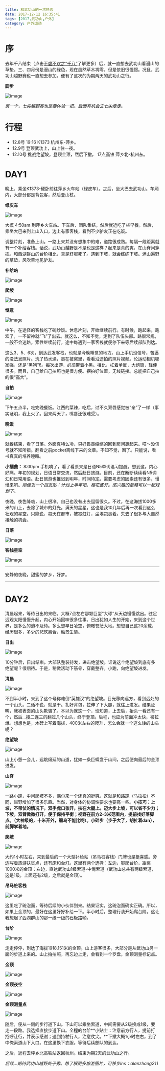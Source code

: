 ```yaml
---
title: 和武功山的一次热恋
date: 2017-12-12 16:35:41
tags: [2017,武功山,户外]
category: 户外运动
---
```


# 序
去年千八结束（点击[不虐不欢之“千八”](http://alanzhang.me/2016/04/04/%E4%B8%8D%E8%99%90%E4%B8%8D%E6%AC%A2%E4%B9%8B%E2%80%9C%E5%8D%83%E5%85%AB%E2%80%9D/)了解更多）后，就一直想去武功山看漫山的草垫。三、四月份是漫山的绿色，现在虽然草木凋零。但是依旧很憧憬。况且，武功山越野赛也一直想去参加。便有了这次的为期两天的武功山之行。

**脚步**

![image](http://of7369y0i.bkt.clouddn.com//2017/12/%E6%AD%A6%E5%8A%9F%E5%B1%B1%EF%BC%8F%E8%84%9A%E6%AD%A5.png)

*另一个，七尖越野赛也是要体验一把。后面有机会去七尖走走。*

<!--more-->

# 行程
+ 12.8号 19:16 K1373 杭州东-萍乡。
+ 12.9号 登顶武功上，山上住一夜。
+ 12.10号 挑战绝望坡，登顶金顶，然后下撤。 17点高铁 萍乡北-杭州东。

# DAY1
晚上，乘坐K1373-硬卧前往萍乡火车站（绿皮车）。之后，坐大巴去武功山。车厢内，大部分都是背包客，然后登山杖。

**绿皮车**

![image](http://of7369y0i.bkt.clouddn.com//2017/12/%E6%AD%A6%E5%8A%9F%E5%B1%B1%EF%BC%8F%E7%81%AB%E8%BD%A6.png)

大概 4:50am 到萍乡火车站。下车后，团队集结，然后就近吃了些早餐。然后，乘坐大巴来到上山入口，边上有家客栈，看到不少驴友正在吃饭。

调整片刻，准备上山。一路上来并没有想象中的难，道路很成熟。每隔一段距离就有一个补给客栈。话说，武功山越野是不是也是这样？起来是真的爽，在山脊间穿插。和西湖群山的台阶相比，真是舒服死了。遇到下坡，就会练练下坡。满山遍野的草垫，风吹草地见驴友。

**补给站**

![image](http://of7369y0i.bkt.clouddn.com//2017/12/%E6%AD%A6%E5%8A%9F%E5%B1%B1%EF%BC%8F%E4%B8%8A%E5%B1%B1.png)

**爬坡**

![image](http://of7369y0i.bkt.clouddn.com//2017/12/%E6%AD%A6%E5%8A%9F%E5%B1%B1%EF%BC%8F%E7%88%AC%E5%9D%A11.png)

**惬意**

![image](http://of7369y0i.bkt.clouddn.com//2017/12/%E6%AD%A6%E5%8A%9F%E5%B1%B1%EF%BC%8F%E5%B0%8F%E5%A7%90%E5%A7%90.png)

中午，在途径的客栈吃了碗炒饭。休息片刻，开始继续前行。有时候，跑起来，跑欢了，一不留神就“飞”了出去。就这么，不知不觉，走到了队伍头部。路很常规，一般不会迷路。索性继续前行，途中每遇到一家客栈就便停下来等后续部队到达。


这么3、5、6次，到达武发客栈，也就是今晚睡觉的地方。山上手机没信号，苦逼的没法发照片。洗了热水澡，裹在被窝里，看看沿途拍的照片视频。论运动相机哪家强，还是“黑狗”6。每次出游，必须带着小黑。相比，扛着单反，大炮筒，轻便很多。而且，自己给自己拍照也是很方便。摆拍好位置，无线链接。总能把自己拍的很“高大”。

**自拍**

![image](http://of7369y0i.bkt.clouddn.com//2017/12/%E6%AD%A6%E5%8A%9F%E5%B1%B1%EF%BC%8F%E4%B8%AA%E4%BA%BA.png)


下午五点半，吃完晚餐饭。江西的菜辣，吃后，过不久双唇感觉被“亲”了一样（事实证明，我上火了。回来两天了，嘴唇还很难受）。

**晚饭**

![image](http://of7369y0i.bkt.clouddn.com//2017/12/%E6%AD%A6%E5%8A%9F%E5%B1%B1%EF%BC%8F%E6%99%9A%E9%A5%AD.png)

就餐结束，看了日落。外面真特么冷，只好畏畏缩缩的回到房间裹起来。哎～没信号就不知所措。翻看之前pocket离线下来的文章。不知不觉，困了。只能说，看书真真的培养睡眠。

**小插曲：**
8:00pm 手机响了，看了看原来是日语N5单词温习提醒。想到这，内心好痛。年初的规划，日语日常交流，然后赴日旅游。目前，还在断断续续看N5词汇和日常用语。赴日旅游也推迟到明年，时间待定。需要考虑的因素还有很多，慢慢来吧。*顺便发一个招友贴：计划上半年吧，樱花盛开。感兴趣的童鞋可以一起规划下。*

夜晚，夜色降临，山上很冷。自己也没有出去逗留很久。不过，在这海拔1000多米的山上，去除了城市的灯光。满天的星星，这也是我10几年后再一次看到这么壮观的星空。只能说，每天在都市，被霓虹灯，尘埃包裹着。失去了很多与大自然接触的机会。

**日落**

![image](http://of7369y0i.bkt.clouddn.com//2017/12/%E6%AD%A6%E5%8A%9F%E5%B1%B1%EF%BC%8F%E6%97%A5%E8%90%BD.png)

**客栈星空**

![image](http://of7369y0i.bkt.clouddn.com//2017/12/%E6%AD%A6%E5%8A%9F%E5%B1%B1%EF%BC%8F%E5%AE%A2%E6%A0%88%E6%98%9F%E7%A9%BA.png)

---
安静的夜晚，甜蜜的梦乡，好梦。

---

# DAY2
清晨起来，等待日出的来临。大概7点左右那颗巨型“大球”从天边慢慢跳出。驻足远观太阳慢慢升起，内心开始回味很多往事。日出犹如人生的开始，来到这个世界，是多么的迫不及待。多么想早日凌空，俯瞰苍茫大地。想想自己这20余载，经历很多，多少的悲欢离合，触景生情。

**日出**

![image](http://of7369y0i.bkt.clouddn.com//2017/12/%E6%AD%A6%E5%8A%9F%E5%B1%B1%EF%BC%8F%E6%97%A5%E5%87%BA.png)

10分钟后，日出结束。大部队整装待发，进击绝望坡。话说这个绝望坡到底有多绝望呢？很期待。于是，稍微活动下筋骨，穿戴整齐。小跑，向绝望坡进发。

**清晨**

![image](http://of7369y0i.bkt.clouddn.com//2017/12/%E6%AD%A6%E5%8A%9F%E5%B1%B1%EF%BC%8F%E6%B8%85%E6%99%A8.png)

不到半小时，来到了这个号称难倒“英雄汉”的绝望坡。目光移向远方，看到远处的一个山头。二话不说，就是干。扎好背包，拉伸了下大腿，就往上进发。结果证明，我被表面的山头欺骗了。本以为就这一个，谁知道，上去后，抬头一看还有一个，然后...接二连三的翻过几个山头，终于登顶。后程，也应为前面冲太快，被拉爆。想想也是，木碑上写着海拔，400米左右的爬升，怎么会就一个这么矮的山头呢？

**绝望坡**

![image](http://of7369y0i.bkt.clouddn.com//2017/12/%E6%AD%A6%E5%8A%9F%E5%B1%B1%EF%BC%8F%E7%BB%9D%E6%9C%9B%E5%9D%A1.png)

山上小憩一会儿，远眺绵延的山道，犹如一条巨蟒盘于山间，之后便向最后的金顶进发。

**山脊**

![image](http://of7369y0i.bkt.clouddn.com//2017/12/%E6%AD%A6%E5%8A%9F%E5%B1%B1%EF%BC%8F%E5%B1%B1%E8%84%8A.png)

一路小跑，中间爬坡不多，偶尔来一个还真的挺爽。这就是和路跑（马拉松）不同，越野增加了很多乐趣。当然，对身体的协调性要求也要高一些。**小技巧：上坡，不带仗的情况下，双手虎口张开，扶在大腿上。迈大步上坡，可以省不少力；下坡，双臂微微打开，便于保持平衡；视野在前方2-3米范围内，提前找好落脚点。（大神级的，十米开外，弱鸟不能比哟）。小碎步（步子大了，胡扯着dan），前脚掌着地。**

**爬坡**

![image](http://of7369y0i.bkt.clouddn.com//2017/12/%E6%AD%A6%E5%8A%9F%E5%B1%B1%EF%BC%8F%E7%88%AC%E5%9D%A12.png)

大约1小时左右，来到最后的一个大型补给站（吊马桩客栈）门牌也是挺喜感。旁边写着旅游扶贫点，还有床和台灯。这里有两个选择：左边，攀爬台阶，距离1000米的金顶；右边，直达武功山1级索道-中俺索道（武功山总共有两级索道，这是1级，上面还有2级，之后就是金顶）。

**吊马桩客栈**

![image](http://of7369y0i.bkt.clouddn.com//2017/12/%E6%AD%A6%E5%8A%9F%E5%B1%B1%EF%BC%8F%E5%90%8A%E9%A9%AC%E6%A1%A9.png)

这里吃了碗泡面，等待后续的小伙伴到来。结果证实，这碗泡面确实正确。所以，如果上金顶的，最好在这里好好补给一下。半小时后，整理行装开始爬台阶。这让我想起了西湖群山的那一级一级的石板路哟。

**台阶**

![image](http://of7369y0i.bkt.clouddn.com//2017/12/%E6%AD%A6%E5%8A%9F%E5%B1%B1%EF%BC%8F%E9%87%91%E9%A1%B6%E5%8F%B0%E9%98%B6.png)

走走停停，到达了海拔1918.151米的金顶。山上游客很多，大部分是从武功山另一面的步道上来的。山上拍拍照，再忘边上走，会看到一个罗盘，金顶测量标记点。

**金顶**

![image](http://of7369y0i.bkt.clouddn.com//2017/12/%E6%AD%A6%E5%8A%9F%E5%B1%B1%EF%BC%8F%E9%87%91%E9%A1%B6.png)

**金顶夜空**

![image](http://of7369y0i.bkt.clouddn.com//2017/12/%E6%AD%A6%E5%8A%9F%E5%B1%B1%EF%BC%8F%E9%87%91%E9%A1%B61.png)

**金顶测量点**

![image](http://of7369y0i.bkt.clouddn.com//2017/12/%E6%AD%A6%E5%8A%9F%E5%B1%B1%EF%BC%8F%E9%87%91%E9%A1%B6%E6%B5%8B%E9%87%8F%E4%BB%AA.png)

随后，便从一侧的步行道下山。下山可以乘坐索道，中间需要从2级换成1级，要走一段路。我选择直接步道下山。全程的台阶**小贴士：注意前方行人，提前打招呼让行，并表示感谢；遇到持杖行人，注意仗尖。**下撤大概1小时左右，到了中俺索道山下入口。在这里换下衣服，等待后续部队的到达。

之后，返程去坪乡北高铁站返回杭州。结束为期2天的武功山之行。

*后续...期待武功山越野处子秀。想了解更多旅游图片，可移步ins：alanzhang211*

